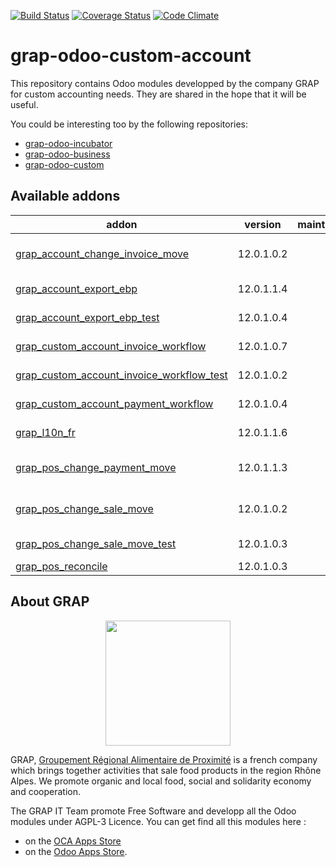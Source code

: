 [![Build Status](https://travis-ci.org/grap/grap-odoo-custom-account.svg?branch=12.0)](https://travis-ci.org/grap/grap-odoo-custom-account?branch=12.0)
[![Coverage Status](https://coveralls.io/repos/github/grap/grap-odoo-custom-account/badge.svg?branch=12.0)](https://coveralls.io/github/grap/grap-odoo-custom-account?branch=12.0)
[![Code Climate](https://codeclimate.com/github/grap/grap-odoo-custom-account/badges/gpa.svg)](https://codeclimate.com/github/grap/grap-odoo-custom-account)


# grap-odoo-custom-account

This repository contains Odoo modules developped by the company GRAP for
custom accounting needs. They are shared in the hope that it will be useful.

You could be interesting too by the following repositories:

* [grap-odoo-incubator](https://github.com/grap/grap-odoo-incubator)
* [grap-odoo-business](https://github.com/grap/grap-odoo-business)
* [grap-odoo-custom](https://github.com/grap/grap-odoo-custom)

[//]: # (addons)

Available addons
----------------
addon | version | maintainers | summary
--- | --- | --- | ---
[grap_account_change_invoice_move](grap_account_change_invoice_move/) | 12.0.1.0.2 |  | Remove product from the keys during account moves generation from invoices
[grap_account_export_ebp](grap_account_export_ebp/) | 12.0.1.1.4 |  | GRAP - Export accounting moves to EBP
[grap_account_export_ebp_test](grap_account_export_ebp_test/) | 12.0.1.0.4 |  | GRAP - Export accounting moves to EBP - Test
[grap_custom_account_invoice_workflow](grap_custom_account_invoice_workflow/) | 12.0.1.0.7 |  | GRAP - Custom Invoice workflow
[grap_custom_account_invoice_workflow_test](grap_custom_account_invoice_workflow_test/) | 12.0.1.0.2 |  | GRAP - Custom Invoice workflow
[grap_custom_account_payment_workflow](grap_custom_account_payment_workflow/) | 12.0.1.0.4 |  | Add Payment Check workflow
[grap_l10n_fr](grap_l10n_fr/) | 12.0.1.1.6 |  | Custom changes of l10n_fr module for GRAP
[grap_pos_change_payment_move](grap_pos_change_payment_move/) | 12.0.1.1.3 |  | Make Bank accounting moves from PoS acceptable for accoutants
[grap_pos_change_sale_move](grap_pos_change_sale_move/) | 12.0.1.0.2 |  | Make Sale accounting moves from PoS acceptable for accoutants
[grap_pos_change_sale_move_test](grap_pos_change_sale_move_test/) | 12.0.1.0.3 |  | Test the module grap_pos_change_sale_move
[grap_pos_reconcile](grap_pos_reconcile/) | 12.0.1.0.3 |  | Reconcile PoS entries

[//]: # (end addons)

## About GRAP

<p align="center">
   <img src="http://www.grap.coop/wp-content/uploads/2016/11/GRAP.png" width="200"/>
</p>

GRAP, [Groupement Régional Alimentaire de Proximité](http://www.grap.coop) is a
french company which brings together activities that sale food products in the
region Rhône Alpes. We promote organic and local food, social and solidarity
economy and cooperation.

The GRAP IT Team promote Free Software and developp all the Odoo modules under
AGPL-3 Licence. You can get find all this modules here :
* on the [OCA Apps Store](https://odoo-community.org/shop?&search=GRAP)
* on the [Odoo Apps Store](https://www.odoo.com/apps/modules/browse?author=GRAP).

